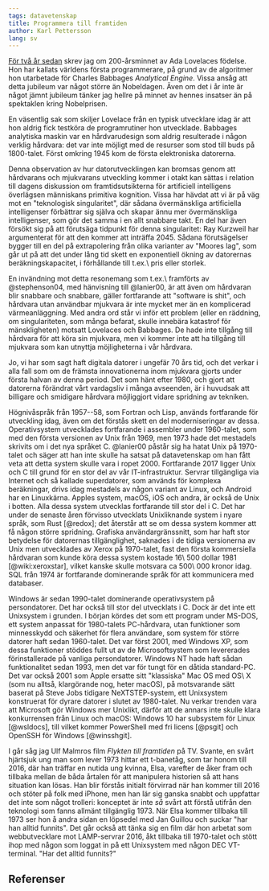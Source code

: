 ```yaml
---
tags: datavetenskap
title: Programmera till framtiden
author: Karl Pettersson
lang: sv
---
```


[För två år sedan](http://klpn.se/2015/12/10/datorlos-utvecklare-2/) skrev jag
om 200-årsminnet av Ada Lovelaces födelse. Hon har kallats världens första
programmerare, på grund av de algoritmer hon utarbetade för Charles Babbages
*Analytical Engine*. Vissa ansåg att detta jubileum var något större än
Nobeldagen. Även om det i år inte är något jämnt jubileum tänker jag hellre på
minnet av hennes insatser än på spektaklen kring Nobelprisen.

En väsentlig sak som skiljer Lovelace från en typisk utvecklare idag är att
hon aldrig fick testköra de programrutiner hon utvecklade. Babbages analytiska
maskin var en hårdvarudesign som aldrig resulterade i någon verklig hårdvara:
det var inte möjligt med de resurser som stod till buds på 1800-talet. Först
omkring 1945 kom de första elektroniska datorerna.

Denna observation av hur datorutvecklingen kan bromsas genom att hårdvarans och
mjukvarans utveckling kommer i otakt kan sättas i relation till dagens
diskussion om framtidsutsikterna för artificiell intelligens överlägsen
människans primitiva kognition. Vissa har hävdat att vi är på väg mot en
"teknologisk singularitet", där sådana övermänskliga artificiella intelligenser
förbättrar sig själva och skapar ännu mer övermänskliga intelligenser, som gör
det samma i en allt snabbare takt. En del har även försökt sig på att förutsäga
tidpunkt för denna singularitet: Ray Kurzweil har argumenterat för att den
kommer att inträffa 2045. Sådana förutsägelser bygger till en del på
extrapolering från olika varianter av "Moores lag", som går ut på att det under
lång tid skett en exponentiell ökning av datorernas beräkningskapacitet, i
förhållande till t.ex.\ pris eller storlek.

En invändning mot detta resonemang som t.ex.\ framförts av @stephenson04, med hänvisning
till @lanier00, är att även om hårdvaran blir snabbare och snabbare, gäller
fortfarande att "software is shit", och hårdvara utan användbar mjukvara är
inte mycket mer än en komplicerad värmeanläggning. Med andra ord står vi inför ett
problem (eller en räddning, om singulariteten, som många befarat, skulle
innebära katastrof för mänskligheten) motsatt Lovelaces och Babbages. De hade
inte tillgång till hårdvara för att köra sin mjukvara, men vi kommer inte att ha
tillgång till mjukvara som kan utnyttja möjligheterna i vår hårdvara.

Jo, vi har som sagt haft digitala datorer i ungefär 70 års tid, och det verkar i
alla fall som om de främsta innovationerna inom mjukvara gjorts under första
halvan av denna period. Det som hänt efter 1980, och gjort att datorerna
förändrat vårt vardagsliv i många avseenden, är i huvudsak att billigare och
smidigare hårdvara möjliggjort vidare spridning av tekniken.

Högnivåspråk från 1957--58, som Fortran och Lisp, används fortfarande för
utveckling idag, även om det förstås skett en del moderniseringar av dessa.
Operativsystem utvecklades fortfarande i assembler under 1960-talet, som med
den första versionen av Unix från 1969, men 1973 hade det mestadels skrivits om
i det nya språket C. @lanier00 påstår sig ha hatat Unix på 1970-talet och säger
att han inte skulle ha satsat på datavetenskap om han fått veta att detta
system skulle vara i ropet 2000. Fortfarande 2017 ligger Unix och C till grund
för en stor del av vår IT-infrastruktur. Servrar tillgängliga via Internet och
så kallade superdatorer, som används för komplexa beräkningar, drivs idag
mestadels av någon variant av Linux, och Android har en Linuxkärna. Apples
system, macOS, iOS och andra, är också de Unix i botten. Alla dessa system
utvecklas fortfarande till stor del i C. Det har under de senaste åren förvisso
utvecklats Unixliknande system i nyare språk, som Rust [@redox]; det återstår
att se om dessa system kommer att få någon större spridning. Grafiska
användargränssnitt, som har haft stor betydelse för datorernas tillgänglighet,
saknades i de tidiga versionerna av Unix men utvecklades av Xerox på
1970-talet, fast den första kommersiella hårdvaran som kunde köra dessa system
kostade 16\ 500 dollar 1981 [@wiki:xeroxstar], vilket kanske skulle motsvara ca
500\ 000 kronor idag. SQL från 1974 är fortfarande dominerande språk för att
kommunicera med databaser.

Windows är sedan 1990-talet dominerande operativsystem på persondatorer. Det
har också till stor del utvecklats i C. Dock är det inte ett Unixsystem i
grunden. I början kördes det som ett program under MS-DOS, ett system anpassat
för 1980-talets PC-hårdvara, utan funktioner som minnesskydd och säkerhet för
flera användare, som system för större datorer haft sedan 1960-talet. Det var
först 2001, med Windows XP, som dessa funktioner stöddes fullt ut av de
Microsoftsystem som levererades förinstallerade på vanliga persondatorer.
Windows NT hade haft sådan funktionalitet sedan 1993, men det var för tungt för
en dåtida standard-PC. Det var också 2001 som Apple ersatte sitt "klassiska"
Mac OS med OS\ X (som nu alltså, klargörande nog, heter macOS), på motsvarande
sätt baserat på Steve Jobs tidigare NeXTSTEP-system, ett Unixsystem konstruerat
för dyrare datorer i slutet av 1980-talet. Nu verkar trenden vara att Microsoft
gör Windows mer Unixlikt, därför att de annars inte skulle klara konkurrensen
från Linux och macOS: Windows 10 har subsystem för Linux [@wsldocs], till
vilket kommer PowerShell med fri licens [@psgit] och OpenSSH för Windows
[@winsshgit].

I går såg jag Ulf Malmros film *Flykten till framtiden* på TV. Svante, en svårt
hjärtsjuk ung man som lever 1973 hittar ett t-banetåg, som tar honom till 2016,
där han träffar en nutida ung kvinna, Elsa, varefter de åker fram och tillbaka
mellan de båda årtalen för att manipulera historien så att hans situation kan
lösas. Han blir förstås initialt förvirrad när han kommer till 2016 och stöter
på folk med iPhone, men han lär sig ganska snabbt och uppfattar det inte som
något trolleri: konceptet är inte *så* svårt att förstå utifrån den teknologi
som fanns allmänt tillgänglig 1973. När Elsa kommer tillbaka till 1973 ser hon
å andra sidan en löpsedel med Jan Guillou och suckar "har han alltid funnits".
Det går också att tänka sig en film där hon arbetat som webbutvecklare mot
LAMP-servrar 2016, åkt tillbaka till 1970-talet och stött ihop med någon som
loggat in på ett Unixsystem med någon DEC VT-terminal. "Har det alltid funnits?"

## Referenser
